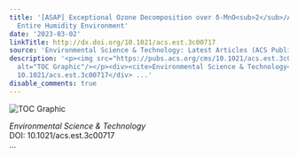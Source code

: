```yaml
---
title: '[ASAP] Exceptional Ozone Decomposition over δ‑MnO<sub>2</sub>/AC under an
  Entire Humidity Environment'
date: '2023-03-02'
linkTitle: http://dx.doi.org/10.1021/acs.est.3c00717
source: 'Environmental Science & Technology: Latest Articles (ACS Publications)'
description: '<p><img src="https://pubs.acs.org/cms/10.1021/acs.est.3c00717/asset/images/medium/es3c00717_0007.gif"
  alt="TOC Graphic"/></p><div><cite>Environmental Science & Technology</cite></div><div>DOI:
  10.1021/acs.est.3c00717</div> ...'
disable_comments: true
---
```

<p><img src="https://pubs.acs.org/cms/10.1021/acs.est.3c00717/asset/images/medium/es3c00717_0007.gif" alt="TOC Graphic"/></p><div><cite>Environmental Science & Technology</cite></div><div>DOI: 10.1021/acs.est.3c00717</div> ...